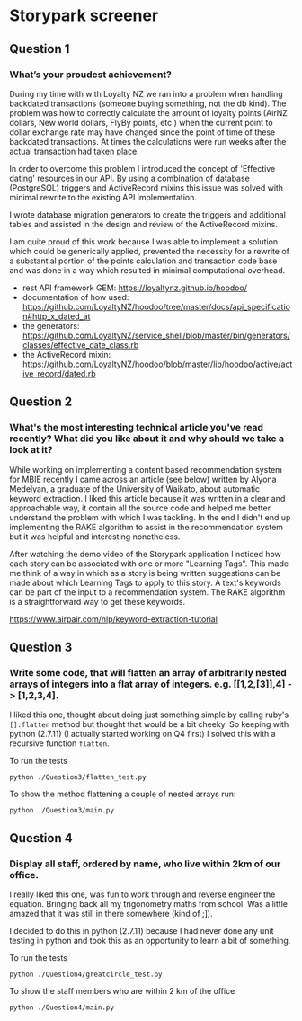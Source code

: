 # Storypark screener

## Question 1
### What’s your proudest achievement?

During my time with with Loyalty NZ we ran into a problem when handling backdated transactions (someone buying something, not the db kind).  The problem was how to correctly calculate the amount of loyalty points (AirNZ dollars, New world dollars, FlyBy points, etc.) when the current point to dollar exchange rate may have changed since the point of time of these backdated transactions. At times the calculations were run weeks after the actual transaction had taken place.

In order to overcome this problem I introduced the concept of 'Effective dating' resources in our API. By using a combination of database (PostgreSQL) triggers and ActiveRecord mixins this issue was solved with minimal rewrite to the existing API implementation.

I wrote database migration generators to create the triggers and additional tables and assisted in the design and review of the ActiveRecord mixins.

I am quite proud of this work because I was able to implement a solution which could be generically applied, prevented the necessity for a rewrite of a substantial portion of the points calculation and transaction code base and was done in a way which resulted in minimal computational overhead.

* rest API framework GEM: https://loyaltynz.github.io/hoodoo/
* documentation of how used: https://github.com/LoyaltyNZ/hoodoo/tree/master/docs/api_specification#http_x_dated_at
* the generators: https://github.com/LoyaltyNZ/service_shell/blob/master/bin/generators/classes/effective_date_class.rb
* the ActiveRecord mixin: https://github.com/LoyaltyNZ/hoodoo/blob/master/lib/hoodoo/active/active_record/dated.rb


## Question 2
### What's the most interesting technical article you've read recently? What did you like about it and why should we take a look at it?

While working on implementing a content based recommendation system for MBIE recently I came across an article (see below) written by Alyona Medelyan, a graduate of the University of Waikato, about automatic keyword extraction.  I liked this article because it was written in a clear and approachable way, it contain all the source code and helped me better understand the problem with which I was tackling.  In the end I didn't end up implementing the RAKE algorithm to assist in the recommendation system but it was helpful and interesting nonetheless.

After watching the demo video of the Storypark application I noticed how each story can be associated with one or more "Learning Tags". This made me think of a way in which as a story is being written suggestions can be made about which Learning Tags to apply to this story.  A text's keywords can be part of the input to a recommendation system.  The RAKE algorithm is a straightforward way to get these keywords.

https://www.airpair.com/nlp/keyword-extraction-tutorial


## Question 3
### Write some code, that will flatten an array of arbitrarily nested arrays of integers into a flat array of integers. e.g. [[1,2,[3]],4] -> [1,2,3,4].

I liked this one, thought about doing just something simple by calling ruby's `[].flatten` method but thought that would be a bit cheeky.  So keeping with python (2.7.11) (I actually started working on Q4 first) I solved this with a recursive function `flatten`.

To run the tests

`python ./Question3/flatten_test.py`

To show the method flattening a couple of nested arrays run:

`python ./Question3/main.py`

## Question 4
### Display all staff, ordered by name, who live within 2km of our office.

I really liked this one, was fun to work through and reverse engineer the equation. Bringing back all my trigonometry maths from school.  Was a little amazed that it was still in there somewhere (kind of ;]).

I decided to do this in python (2.7.11) because I had never done any unit testing in python and took this as an opportunity to learn a bit of something.

To run the tests

`python ./Question4/greatcircle_test.py`

To show the staff members who are within 2 km of the office

`python ./Question4/main.py`
